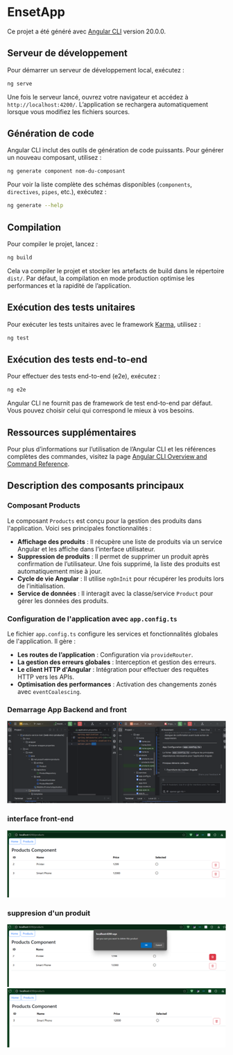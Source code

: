 # EnsetApp

Ce projet a été généré avec [Angular CLI](https://github.com/angular/angular-cli) version 20.0.0.

## Serveur de développement

Pour démarrer un serveur de développement local, exécutez :

```bash
ng serve
```

Une fois le serveur lancé, ouvrez votre navigateur et accédez à `http://localhost:4200/`. L’application se rechargera automatiquement lorsque vous modifiez les fichiers sources.

## Génération de code

Angular CLI inclut des outils de génération de code puissants. Pour générer un nouveau composant, utilisez :

```bash
ng generate component nom-du-composant
```

Pour voir la liste complète des schémas disponibles (`components`, `directives`, `pipes`, etc.), exécutez :

```bash
ng generate --help
```

## Compilation

Pour compiler le projet, lancez :

```bash
ng build
```

Cela va compiler le projet et stocker les artefacts de build dans le répertoire `dist/`. Par défaut, la compilation en mode production optimise les performances et la rapidité de l’application.

## Exécution des tests unitaires

Pour exécuter les tests unitaires avec le framework [Karma](https://karma-runner.github.io), utilisez :

```bash
ng test
```

## Exécution des tests end-to-end

Pour effectuer des tests end-to-end (e2e), exécutez :

```bash
ng e2e
```

Angular CLI ne fournit pas de framework de test end-to-end par défaut. Vous pouvez choisir celui qui correspond le mieux à vos besoins.

## Ressources supplémentaires

Pour plus d’informations sur l’utilisation de l’Angular CLI et les références complètes des commandes, visitez la page [Angular CLI Overview and Command Reference](https://angular.dev/tools/cli).

## Description des composants principaux

### Composant Products

Le composant `Products` est conçu pour la gestion des produits dans l'application. Voici ses principales fonctionnalités :

- **Affichage des produits** : Il récupère une liste de produits via un service Angular et les affiche dans l’interface utilisateur.
- **Suppression de produits** : Il permet de supprimer un produit après confirmation de l’utilisateur. Une fois supprimé, la liste des produits est automatiquement mise à jour.
- **Cycle de vie Angular** : Il utilise `ngOnInit` pour récupérer les produits lors de l’initialisation.
- **Service de données** : Il interagit avec la classe/service `Product` pour gérer les données des produits.

### Configuration de l'application avec `app.config.ts`

Le fichier `app.config.ts` configure les services et fonctionnalités globales de l'application. Il gère :

- **Les routes de l’application** : Configuration via `provideRouter`.
- **La gestion des erreurs globales** : Interception et gestion des erreurs.
- **Le client HTTP d'Angular** : Intégration pour effectuer des requêtes HTTP vers les APIs.
- **Optimisation des performances** : Activation des changements zonés avec `eventCoalescing`.

### Demarrage App Backend  and front 
![img.png](img.png)
### interface front-end
![img_1.png](img_1.png)
### suppresion d'un produit 
![img_2.png](img_2.png)
![img_3.png](img_3.png)
